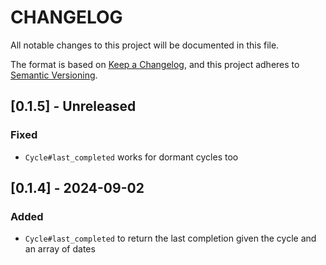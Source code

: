 # CHANGELOG

All notable changes to this project will be documented in this file.

The format is based on [Keep a Changelog](https://keepachangelog.com/en/1.1.0/),
and this project adheres to [Semantic Versioning](https://semver.org/spec/v2.0.0.html).

## [0.1.5] - Unreleased

### Fixed

- `Cycle#last_completed` works for dormant cycles too

## [0.1.4] - 2024-09-02

### Added

- `Cycle#last_completed` to return the last completion given the cycle and an array of dates
